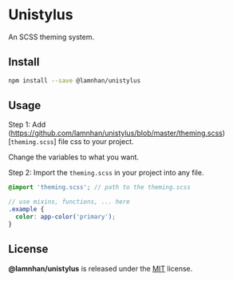 # Unistylus

An SCSS theming system.

## Install

```sh
npm install --save @lamnhan/unistylus
```

## Usage

Step 1: Add (https://github.com/lamnhan/unistylus/blob/master/theming.scss)[`theming.scss`] file css to your project.

Change the variables to what you want.

Step 2: Import the `theming.scss` in your project into any file.

```scss
@import 'theming.scss'; // path to the theming.scss

// use mixins, functions, ... here
.example {
  color: app-color('primary');
}
```

## License

**@lamnhan/unistylus** is released under the [MIT](https://github.com/lamnhan/unistylus/blob/master/LICENSE) license.
